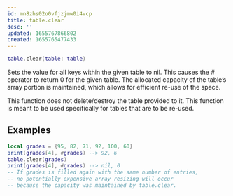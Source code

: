 ```yaml
---
id: mn8zhs02o0vfjzjmw0i4vcp
title: table.clear
desc: ''
updated: 1655767866802
created: 1655765477433
---
```


```Lua
table.clear(table: table)
```

Sets the value for all keys within the given table to nil. This causes the # operator to return 0 for the given table. The allocated capacity of the table’s array portion is maintained, which allows for efficient re-use of the space.

This function does not delete/destroy the table provided to it. This function is meant to be used specifically for tables that are to be re-used.

## Examples
```Lua
local grades = {95, 82, 71, 92, 100, 60}
print(grades[4], #grades) --> 92, 6
table.clear(grades)
print(grades[4], #grades) --> nil, 0
-- If grades is filled again with the same number of entries,
-- no potentially expensive array resizing will occur
-- because the capacity was maintained by table.clear.
```
